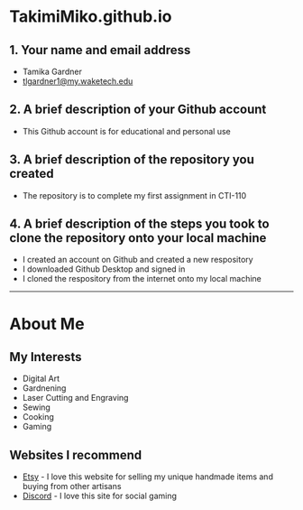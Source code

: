 # TakimiMiko.github.io
## 1. Your name and email address
* Tamika Gardner
* tlgardner1@my.waketech.edu
## 2. A brief description of your Github account
* This Github account is for educational and personal use
## 3. A brief description of the repository you created
* The repository is to complete my first assignment in CTI-110
## 4. A brief description of the steps you took to clone the repository onto your local machine
* I created an account on Github and created a new respository
* I downloaded Github Desktop and signed in
* I cloned the respository from the internet onto my local machine
*****************************************************
# About Me
## My Interests
* Digital Art
* Gardnening
* Laser Cutting and Engraving
* Sewing
* Cooking
* Gaming
## Websites I recommend
* [Etsy](https://www.etsy.com) - I love this website for selling my unique handmade items and buying from other artisans
* [Discord](https://www.discord.com) - I love this site for social gaming


